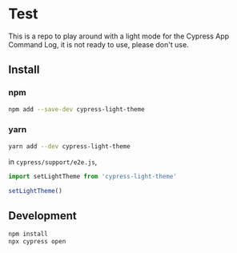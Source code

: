 # Test

This is a repo to play around with a light mode for the Cypress App Command Log, it is not ready to use, please don't use.

## Install

### npm

```sh
npm add --save-dev cypress-light-theme
```

### yarn

```sh
yarn add --dev cypress-light-theme
```

in `cypress/support/e2e.js`,

```js
import setLightTheme from 'cypress-light-theme'

setLightTheme()
```


## Development

```sh
npm install
npx cypress open
```
